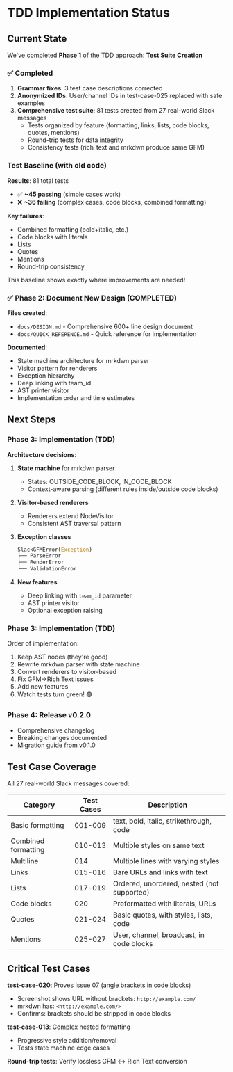 # TDD Implementation Status

## Current State

We've completed **Phase 1** of the TDD approach: **Test Suite Creation**

### ✅ Completed

1. **Grammar fixes**: 3 test case descriptions corrected
2. **Anonymized IDs**: User/channel IDs in test-case-025 replaced with safe examples
3. **Comprehensive test suite**: 81 tests created from 27 real-world Slack messages
   - Tests organized by feature (formatting, links, lists, code blocks, quotes, mentions)
   - Round-trip tests for data integrity
   - Consistency tests (rich_text and mrkdwn produce same GFM)

### Test Baseline (with old code)

**Results**: 81 total tests
- ✅ **~45 passing** (simple cases work)
- ❌ **~36 failing** (complex cases, code blocks, combined formatting)

**Key failures**:
- Combined formatting (bold+italic, etc.)
- Code blocks with literals
- Lists
- Quotes
- Mentions
- Round-trip consistency

This baseline shows exactly where improvements are needed!

### ✅ Phase 2: Document New Design (COMPLETED)

**Files created**:
- `docs/DESIGN.md` - Comprehensive 600+ line design document
- `docs/QUICK_REFERENCE.md` - Quick reference for implementation

**Documented**:
- State machine architecture for mrkdwn parser
- Visitor pattern for renderers
- Exception hierarchy
- Deep linking with team_id
- AST printer visitor
- Implementation order and time estimates

## Next Steps

### Phase 3: Implementation (TDD)

**Architecture decisions**:
1. **State machine** for mrkdwn parser
   - States: OUTSIDE_CODE_BLOCK, IN_CODE_BLOCK
   - Context-aware parsing (different rules inside/outside code blocks)

2. **Visitor-based renderers**
   - Renderers extend NodeVisitor
   - Consistent AST traversal pattern

3. **Exception classes**
   ```python
   SlackGFMError(Exception)
   ├── ParseError
   ├── RenderError
   └── ValidationError
   ```

4. **New features**
   - Deep linking with `team_id` parameter
   - AST printer visitor
   - Optional exception raising

### Phase 3: Implementation (TDD)

Order of implementation:
1. Keep AST nodes (they're good)
2. Rewrite mrkdwn parser with state machine
3. Convert renderers to visitor-based
4. Fix GFM→Rich Text issues
5. Add new features
6. Watch tests turn green! 🟢

### Phase 4: Release v0.2.0

- Comprehensive changelog
- Breaking changes documented
- Migration guide from v0.1.0

## Test Case Coverage

All 27 real-world Slack messages covered:

| Category | Test Cases | Description |
|----------|------------|-------------|
| Basic formatting | 001-009 | text, bold, italic, strikethrough, code |
| Combined formatting | 010-013 | Multiple styles on same text |
| Multiline | 014 | Multiple lines with varying styles |
| Links | 015-016 | Bare URLs and links with text |
| Lists | 017-019 | Ordered, unordered, nested (not supported) |
| Code blocks | 020 | Preformatted with literals, URLs |
| Quotes | 021-024 | Basic quotes, with styles, lists, code |
| Mentions | 025-027 | User, channel, broadcast, in code blocks |

## Critical Test Cases

**test-case-020**: Proves Issue 07 (angle brackets in code blocks)
- Screenshot shows URL without brackets: `http://example.com/`
- mrkdwn has: `<http://example.com/>`
- Confirms: brackets should be stripped in code blocks

**test-case-013**: Complex nested formatting
- Progressive style addition/removal
- Tests state machine edge cases

**Round-trip tests**: Verify lossless GFM ↔ Rich Text conversion
